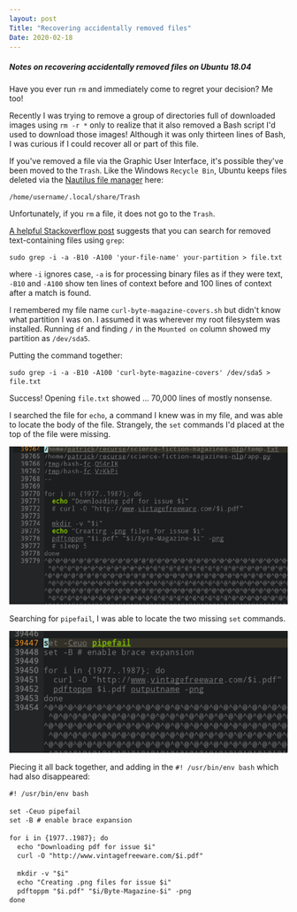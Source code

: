 ```yaml
---
layout: post
Title: "Recovering accidentally removed files"
Date: 2020-02-18
---
```

##### Notes on recovering accidentally removed files on Ubuntu 18.04
Have you ever run `rm` and immediately come to regret your decision? Me too!

Recently I was trying to remove a group of directories full of downloaded images using `rm -r *` only to realize that it also removed a Bash script I'd used to download those images! Although it was only thirteen lines of Bash, I was curious if I could recover all or part of this file.

If you've removed a file via the Graphic User Interface, it's possible they've been moved to the `Trash`. Like the Windows `Recycle Bin`, Ubuntu keeps files deleted via the [Nautilus file manager](https://en.wikipedia.org/wiki/GNOME_Files) here:

```
/home/username/.local/share/Trash
```

Unfortunately, if you `rm` a file, it does not go to the `Trash`.

[A helpful Stackoverflow post](https://superuser.com/questions/150027/how-to-recover-a-removed-file-under-linux) suggests that you can search for removed text-containing files using `grep`:

```
sudo grep -i -a -B10 -A100 'your-file-name' your-partition > file.txt
```

where `-i` ignores case, `-a` is for processing binary files as if they were text, `-B10` and `-A100` show ten lines of context before and 100 lines of context after a match is found.

I remembered my file name `curl-byte-magazine-covers.sh` but didn't know what partition I was on. I assumed it was wherever my root filesystem was installed. Running `df` and finding `/` in the `Mounted on` column showed my partition as `/dev/sda5`.

Putting the command together:

```
sudo grep -i -a -B10 -A100 'curl-byte-magazine-covers' /dev/sda5 > file.txt
```

Success! Opening `file.txt` showed ... 70,000 lines of mostly nonsense.

I searched the file for `echo`, a command I knew was in my file, and was able to locate the body of the file. Strangely, the `set` commands I'd placed at the top of the file were missing.

![recovering-accidentally-removed-files-0.png](assets/recovering-accidentally-removed-files-0.png)

Searching for `pipefail`, I was able to locate the two missing `set` commands.

![recovering-accidentally-removed-files-1.png](assets/recovering-accidentally-removed-files-1.png)

Piecing it all back together, and adding in the `#! /usr/bin/env bash` which had also disappeared:

```
#! /usr/bin/env bash

set -Ceuo pipefail
set -B # enable brace expansion

for i in {1977..1987}; do
  echo "Downloading pdf for issue $i"
  curl -O "http://www.vintagefreeware.com/$i.pdf"

  mkdir -v "$i"
  echo "Creating .png files for issue $i"
  pdftoppm "$i.pdf" "$i/Byte-Magazine-$i" -png
done
```

